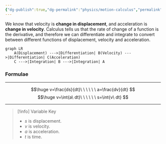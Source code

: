 ```yaml
---
{"dg-publish":true,"dg-permalink":"physics/motion-calculus","permalink":"/physics/motion-calculus/"}
---
```


We know that velocity is **change in displacement**, and acceleration is **change in velocity**. Calculus tells us that the rate of change of a function is the derivative, and therefore we can differentiate and integrate to convert between different functions of displacement, velocity and acceleration.

```mermaid
graph LR
	A(Displacement) --->|Differentiation| B(Velocity) --->|Differentiation| C(Acceleration)
	C --->|Integration| B --->|Integration| A
```

### Formulae

---

$$\huge
v=\frac{ds}{dt}\ \ \ \ \ \ a=\frac{dv}{dt}
$$
$$\huge
v=\int{a\ dt}\ \ \ \ \ \ s=\int{v\ dt}
$$

---

> [!info] Variable Key
> 
> - $s$ is displacement.
> - $v$ is velocity.
> - $a$ is acceleration.
> - $t$ is time.
